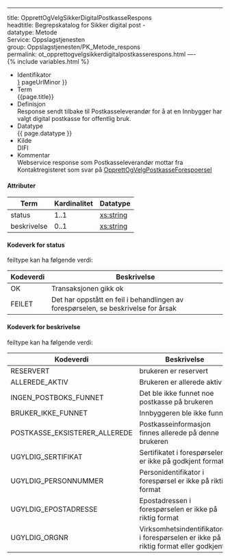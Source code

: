 ---
title: OpprettOgVelgSikkerDigitalPostkasseRespons  
headtitle: Begrepskatalog for Sikker digital post -  
datatype: Metode  
Service: Oppslagstjenesten  
group: Oppslagstjenesten/PK\_Metode\_respons  
permalink: ot_opprettogvelgsikkerdigitalpostkasserespons.html
—-  
{% include variables.html %}

  - Identifikator  
    <span style="{ pageUrlMinor ;">[}]({{)</span> pageUrlMinor }}
  - Term  
    {{page.title}}
  - Definisjon  
    Response sendt tilbake til Postkasseleverandør for å at en Innbygger
    har valgt digital postkasse for offentlig bruk.
  - Datatype  
    {{ page.datatype }}
  - Kilde  
    DIFI
  - Kommentar  
    Webservice response som Postkasseleverandør mottar fra
    Kontaktregisteret som svar på
    [OpprettOgVelgPostkasseForespoersel](OpprettOgVelgPostkasseForespoersel.md)

#### Attributer

| Term        | Kardinalitet | Datatype                                              |
| ----------- | ------------ | ----------------------------------------------------- |
| status      | 1..1         | [xs:string](http://www.w3.org/TR/xmlschema-2/#string) |
| beskrivelse | 0..1         | [xs:string](http://www.w3.org/TR/xmlschema-2/#string) |

#### Kodeverk for status

feiltype kan ha følgende verdi:

| Kodeverdi | Beskrivelse                                                                        |
| --------- | ---------------------------------------------------------------------------------- |
| OK        | Transaksjonen gikk ok                                                              |
| FEILET    | Det har oppstått en feil i behandlingen av forespørselen, se beskrivelse for årsak |

#### Kodeverk for beskrivelse

feiltype kan ha følgende verdi:

| Kodeverdi                       | Beskrivelse                                                                         |
| ------------------------------- | ----------------------------------------------------------------------------------- |
| RESERVERT                       | brukeren er reservert                                                               |
| ALLEREDE\_AKTIV                 | Brukeren er allerede aktiv                                                          |
| INGEN\_POSTBOKS\_FUNNET         | Det ble ikke funnet noe postkasse på brukeren                                       |
| BRUKER\_IKKE\_FUNNET            | Innbyggeren ble ikke funnet                                                         |
| POSTKASSE\_EKSISTERER\_ALLEREDE | Postkasseinformasjon finnes allerede på denne brukeren                              |
| UGYLDIG\_SERTIFIKAT             | Sertifikatet i forespørselen er ikke på godkjent format                             |
| UGYLDIG\_PERSONNUMMER           | Personidentifikator i forespørsel er ikke på riktig format                          |
| UGYLDIG\_EPOSTADRESSE           | Epostadressen i forespørselen er ikke på riktig format                              |
| UGYLDIG\_ORGNR                  | Virksomhetsindentifikatoren i forespørselen er ikke på riktig format eller godkjent |
